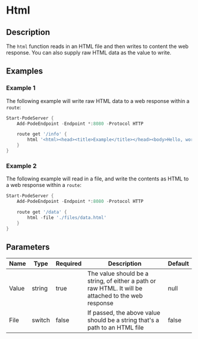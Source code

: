 # Html

## Description

The `html` function reads in an HTML file and then writes to content the web response. You can also supply raw HTML data as the value to write.

## Examples

### Example 1

The following example will write raw HTML data to a web response within a `route`:

```powershell
Start-PodeServer {
    Add-PodeEndpoint -Endpoint *:8080 -Protocol HTTP

    route get '/info' {
        html '<html><head><title>Example</title></head><body>Hello, world!</body></html>'
    }
}
```

### Example 2

The following example will read in a file, and write the contents as HTML to a web response within a `route`:

```powershell
Start-PodeServer {
    Add-PodeEndpoint -Endpoint *:8080 -Protocol HTTP

    route get '/data' {
        html -file './files/data.html'
    }
}
```

## Parameters

| Name | Type | Required | Description | Default |
| ---- | ---- | -------- | ----------- | ------- |
| Value | string | true | The value should be a string, of either a path or raw HTML. It will be attached to the web response | null |
| File | switch | false | If passed, the above value should be a string that's a path to an HTML file | false |
